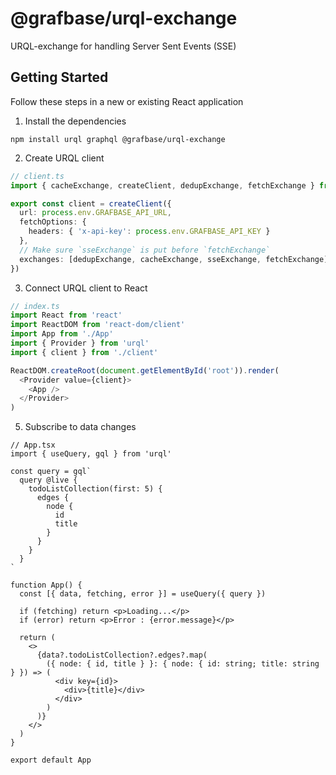 # @grafbase/urql-exchange

URQL-exchange for handling Server Sent Events (SSE)

## Getting Started

Follow these steps in a new or existing React application

1. Install the dependencies

```
npm install urql graphql @grafbase/urql-exchange
```

2. Create URQL client

```ts
// client.ts
import { cacheExchange, createClient, dedupExchange, fetchExchange } from 'urql'

export const client = createClient({
  url: process.env.GRAFBASE_API_URL,
  fetchOptions: {
    headers: { 'x-api-key': process.env.GRAFBASE_API_KEY }
  },
  // Make sure `sseExchange` is put before `fetchExchange`
  exchanges: [dedupExchange, cacheExchange, sseExchange, fetchExchange]
})
```

3. Connect URQL client to React

```ts
// index.ts
import React from 'react'
import ReactDOM from 'react-dom/client'
import App from './App'
import { Provider } from 'urql'
import { client } from './client'

ReactDOM.createRoot(document.getElementById('root')).render(
  <Provider value={client}>
    <App />
  </Provider>
)
```

5. Subscribe to data changes

```tsx
// App.tsx
import { useQuery, gql } from 'urql'

const query = gql`
  query @live {
    todoListCollection(first: 5) {
      edges {
        node {
          id
          title
        }
      }
    }
  }
`

function App() {
  const [{ data, fetching, error }] = useQuery({ query })

  if (fetching) return <p>Loading...</p>
  if (error) return <p>Error : {error.message}</p>

  return (
    <>
      {data?.todoListCollection?.edges?.map(
        ({ node: { id, title } }: { node: { id: string; title: string } }) => (
          <div key={id}>
            <div>{title}</div>
          </div>
        )
      )}
    </>
  )
}

export default App
```
